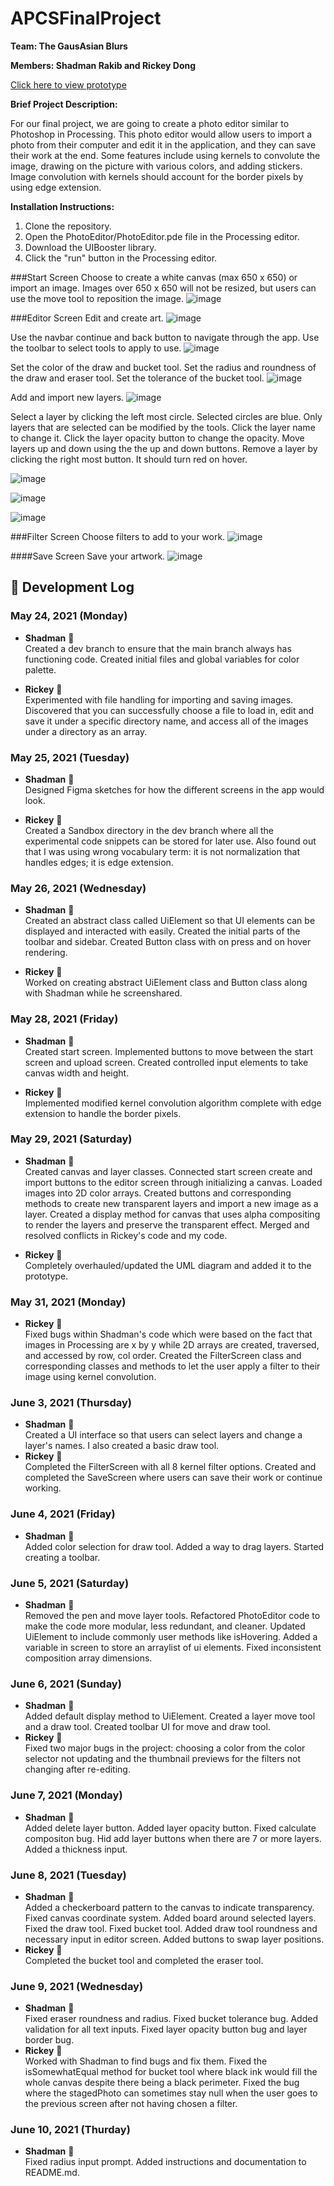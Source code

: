 # APCSFinalProject

**Team: The GausAsian Blurs**

**Members: Shadman Rakib and Rickey Dong**

[Click here to view prototype](https://docs.google.com/document/d/1v86gLCIc_fpCpbqTkr9O91Ksm-02LF-ZXFgFz6FKAlg/edit?usp=sharing)

**Brief Project Description:**

For our final project, we are going to create a photo editor similar to Photoshop in Processing. This photo editor would allow users to import a photo from their computer and edit it in the application, and they can save their work at the end. Some features include using kernels to convolute the image, drawing on the picture with various colors, and adding stickers. Image convolution with kernels should account for the border pixels by using edge extension.

**Installation Instructions:**

1. Clone the repository.
2. Open the PhotoEditor/PhotoEditor.pde file in the Processing editor.
4. Download the UIBooster library.
5. Click the "run" button in the Processing editor.

###Start Screen
Choose to create a white canvas (max 650 x 650) or import an image. Images over 650 x 650 will not be resized, but users can use the move tool to reposition the image.
![image](https://user-images.githubusercontent.com/64807913/121603948-a8347200-ca17-11eb-81c0-51a6f989c5c6.png)

###Editor Screen
Edit and create art.
![image](https://user-images.githubusercontent.com/64807913/121603971-b3879d80-ca17-11eb-912e-ae0e536d0c67.png)

Use the navbar continue and back button to navigate through the app. Use the toolbar to select tools to apply to use.
![image](https://user-images.githubusercontent.com/64807913/121604003-c601d700-ca17-11eb-9330-9277fb25d4b1.png)

Set the color of the draw and bucket tool. Set the radius and roundness of the draw and eraser tool. Set the tolerance of the bucket tool.
![image](https://user-images.githubusercontent.com/64807913/121604029-d1ed9900-ca17-11eb-8713-158c7c3d263c.png)

Add and import new layers. 
![image](https://user-images.githubusercontent.com/64807913/121604067-dfa31e80-ca17-11eb-84de-477b4dd6227f.png)

Select a layer by clicking the left most circle. Selected circles are blue. Only layers that are selected can be modified by the tools. Click the layer name to change it. Click the layer opacity button to change the opacity. Move layers up and down using the the up and down buttons. Remove a layer by clicking the right most button. It should turn red on hover.

![image](https://user-images.githubusercontent.com/64807913/121604099-ef226780-ca17-11eb-9cdb-cc4f4685e15f.png)

![image](https://user-images.githubusercontent.com/64807913/121604158-07928200-ca18-11eb-9fa2-9f67ae09db48.png)

![image](https://user-images.githubusercontent.com/64807913/121604186-11b48080-ca18-11eb-81e5-eddf9f25c60b.png)

###Filter Screen
Choose filters to add to your work.
![image](https://user-images.githubusercontent.com/64807913/121604322-4cb6b400-ca18-11eb-8305-6c225b5d98d4.png)

####Save Screen
Save your artwork.
![image](https://user-images.githubusercontent.com/64807913/121604340-550eef00-ca18-11eb-8b92-c3bd27b29907.png)


## 📃 Development Log
### May 24, 2021 (Monday)
- **Shadman** 🧰  
    Created a dev branch to ensure that the main branch always has functioning code. Created initial files and global variables for color palette.
    
- **Rickey** 🎈  
    Experimented with file handling for importing and saving images. Discovered that you can successfully choose a file to load in, edit and save it under a specific directory name, and access all of the images under a directory as an array.
    
### May 25, 2021 (Tuesday)
- **Shadman** 🧰  
    Designed Figma sketches for how the different screens in the app would look.

- **Rickey** 🎈  
    Created a Sandbox directory in the dev branch where all the experimental code snippets can be stored for later use. Also found out that I was using wrong vocabulary term: it is not normalization that handles edges; it is edge extension.
    
### May 26, 2021 (Wednesday)
- **Shadman** 🧰  
    Created an abstract class called UiElement so that UI elements can be displayed and interacted with easily. Created the initial parts of the toolbar and sidebar. Created Button class with on press and on hover rendering.

- **Rickey** 🎈  
    Worked on creating abstract UiElement class and Button class along with Shadman while he screenshared.
    
### May 28, 2021 (Friday)
- **Shadman** 🧰  
    Created start screen. Implemented buttons to move between the start screen and upload screen. Created controlled input elements to take canvas width and height.

- **Rickey** 🎈  
    Implemented modified kernel convolution algorithm complete with edge extension to handle the border pixels.

### May 29, 2021 (Saturday)
- **Shadman** 🧰  
    Created canvas and layer classes. Connected start screen create and import buttons to the editor screen through initializing a canvas. Loaded images into 2D color arrays. Created buttons and corresponding methods to create new transparent layers and import a new image as a layer. Created a display method for canvas that uses alpha compositing to render the layers and preserve the transparent effect. Merged and resolved conflicts in Rickey's code and my code.

- **Rickey** 🎈  
    Completely overhauled/updated the UML diagram and added it to the prototype.

### May 31, 2021 (Monday)
- **Rickey** 🎈  
    Fixed bugs within Shadman's code which were based on the fact that images in Processing are x by y while 2D arrays are created, traversed, and accessed by row, col order. Created the FilterScreen class and corresponding classes and methods to let the user apply a filter to their image using kernel convolution.

### June 3, 2021 (Thursday)
- **Shadman** 🧰  
    Created a UI interface so that users can select layers and change a layer's names. I also created a basic draw tool.
- **Rickey** 🎈  
    Completed the FilterScreen with all 8 kernel filter options. Created and completed the SaveScreen where users can save their work or continue working.

### June 4, 2021 (Friday)
- **Shadman** 🧰  
    Added color selection for draw tool. Added a way to drag layers. Started creating a toolbar.
    
### June 5, 2021 (Saturday)
- **Shadman** 🧰  
    Removed the pen and move layer tools. Refactored PhotoEditor code to make the code more modular, less redundant, and cleaner. Updated UiElement to include commonly user methods like isHovering. Added a variable in screen to store an arraylist of ui elements. Fixed inconsistent composition array dimensions.

### June 6, 2021 (Sunday)
- **Shadman** 🧰  
    Added default display method to UiElement. Created a layer move tool and a draw tool. Created toolbar UI for move and draw tool. 
- **Rickey** 🎈  
    Fixed two major bugs in the project: choosing a color from the color selector not updating and the thumbnail previews for the filters not changing after re-editing.

### June 7, 2021 (Monday)
- **Shadman** 🧰  
    Added delete layer button. Added layer opacity button. Fixed calculate compositon bug. Hid add layer buttons when there are 7 or more layers. Added a thickness input.

### June 8, 2021 (Tuesday)
- **Shadman** 🧰  
    Added a checkerboard pattern to the canvas to indicate transparency. Fixed canvas coordinate system. Added board around selected layers. Fixed the draw tool. Fixed bucket tool. Added draw tool roundness and necessary input in editor screen. Added buttons to swap layer positions.
- **Rickey** 🎈  
    Completed the bucket tool and completed the eraser tool.

### June 9, 2021 (Wednesday)
- **Shadman** 🧰  
    Fixed eraser roundness and radius. Fixed bucket tolerance bug. Added validation for all text inputs. Fixed layer opacity button bug and layer border bug.
- **Rickey** 🎈  
    Worked with Shadman to find bugs and fix them. Fixed the isSomewhatEqual method for bucket tool where black ink would fill the whole canvas despite there being a black perimeter. Fixed the bug where the stagedPhoto can sometimes stay null when the user goes to the previous screen after not having chosen a filter.
    
### June 10, 2021 (Thurday)
- **Shadman** 🧰  
    Fixed radius input prompt. Added instructions and documentation to README.md.

